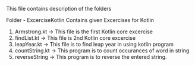 This file contains description of the folders 


Folder - ExcerciseKotlin Contains given Excercises for Kotlin

1. Armstrong.kt -> This file is the first Kotlin core excercise
2. findList.kt -> This file is 2nd Kotlin core excercise
3. leapYear.kt -> This file is to find leap year in using kotlin program
4. countString.kt -> This program is to count occurances of word in string
5. reverseString -> This program is to reverse the entered string. 
